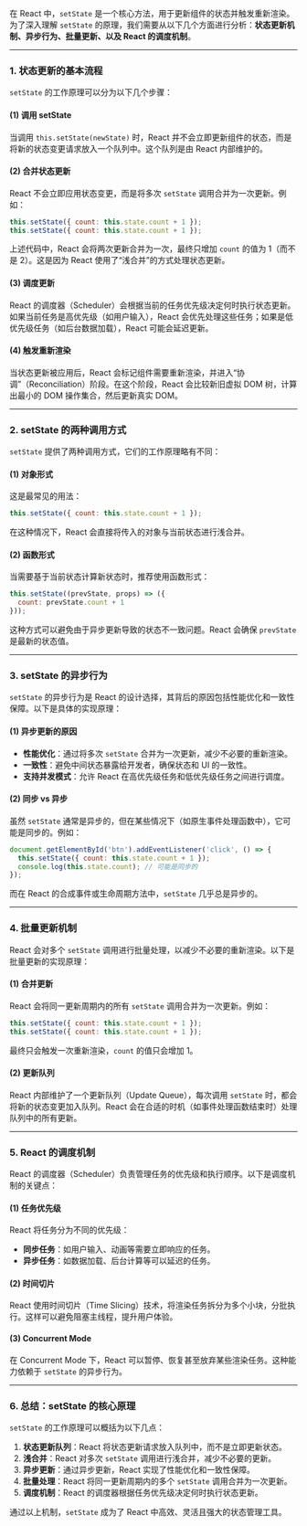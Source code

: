 在 React 中，`setState` 是一个核心方法，用于更新组件的状态并触发重新渲染。为了深入理解 `setState` 的原理，我们需要从以下几个方面进行分析：**状态更新机制、异步行为、批量更新、以及 React 的调度机制**。

---

### 1. **状态更新的基本流程**
`setState` 的工作原理可以分为以下几个步骤：

#### (1) **调用 setState**
当调用 `this.setState(newState)` 时，React 并不会立即更新组件的状态，而是将新的状态变更请求放入一个队列中。这个队列是由 React 内部维护的。

#### (2) **合并状态更新**
React 不会立即应用状态变更，而是将多次 `setState` 调用合并为一次更新。例如：
```javascript
this.setState({ count: this.state.count + 1 });
this.setState({ count: this.state.count + 1 });
```
上述代码中，React 会将两次更新合并为一次，最终只增加 `count` 的值为 1（而不是 2）。这是因为 React 使用了“浅合并”的方式处理状态更新。

#### (3) **调度更新**
React 的调度器（Scheduler）会根据当前的任务优先级决定何时执行状态更新。如果当前任务是高优先级（如用户输入），React 会优先处理这些任务；如果是低优先级任务（如后台数据加载），React 可能会延迟更新。

#### (4) **触发重新渲染**
当状态更新被应用后，React 会标记组件需要重新渲染，并进入“协调”（Reconciliation）阶段。在这个阶段，React 会比较新旧虚拟 DOM 树，计算出最小的 DOM 操作集合，然后更新真实 DOM。

---

### 2. **setState 的两种调用方式**
`setState` 提供了两种调用方式，它们的工作原理略有不同：

#### (1) **对象形式**
这是最常见的用法：
```javascript
this.setState({ count: this.state.count + 1 });
```
在这种情况下，React 会直接将传入的对象与当前状态进行浅合并。

#### (2) **函数形式**
当需要基于当前状态计算新状态时，推荐使用函数形式：
```javascript
this.setState((prevState, props) => ({
  count: prevState.count + 1
}));
```
这种方式可以避免由于异步更新导致的状态不一致问题。React 会确保 `prevState` 是最新的状态值。

---

### 3. **setState 的异步行为**
`setState` 的异步行为是 React 的设计选择，其背后的原因包括性能优化和一致性保障。以下是具体的实现原理：

#### (1) **异步更新的原因**
- **性能优化**：通过将多次 `setState` 合并为一次更新，减少不必要的重新渲染。
- **一致性**：避免中间状态暴露给开发者，确保状态和 UI 的一致性。
- **支持并发模式**：允许 React 在高优先级任务和低优先级任务之间进行调度。

#### (2) **同步 vs 异步**
虽然 `setState` 通常是异步的，但在某些情况下（如原生事件处理函数中），它可能是同步的。例如：
```javascript
document.getElementById('btn').addEventListener('click', () => {
  this.setState({ count: this.state.count + 1 });
  console.log(this.state.count); // 可能是同步的
});
```
而在 React 的合成事件或生命周期方法中，`setState` 几乎总是异步的。

---

### 4. **批量更新机制**
React 会对多个 `setState` 调用进行批量处理，以减少不必要的重新渲染。以下是批量更新的实现原理：

#### (1) **合并更新**
React 会将同一更新周期内的所有 `setState` 调用合并为一次更新。例如：
```javascript
this.setState({ count: this.state.count + 1 });
this.setState({ count: this.state.count + 1 });
```
最终只会触发一次重新渲染，`count` 的值只会增加 1。

#### (2) **更新队列**
React 内部维护了一个更新队列（Update Queue），每次调用 `setState` 时，都会将新的状态变更加入队列。React 会在合适的时机（如事件处理函数结束时）处理队列中的所有更新。

---

### 5. **React 的调度机制**
React 的调度器（Scheduler）负责管理任务的优先级和执行顺序。以下是调度机制的关键点：

#### (1) **任务优先级**
React 将任务分为不同的优先级：
- **同步任务**：如用户输入、动画等需要立即响应的任务。
- **异步任务**：如数据加载、后台计算等可以延迟的任务。

#### (2) **时间切片**
React 使用时间切片（Time Slicing）技术，将渲染任务拆分为多个小块，分批执行。这样可以避免阻塞主线程，提升用户体验。

#### (3) **Concurrent Mode**
在 Concurrent Mode 下，React 可以暂停、恢复甚至放弃某些渲染任务。这种能力依赖于 `setState` 的异步行为。

---

### 6. **总结：setState 的核心原理**
`setState` 的工作原理可以概括为以下几点：
1. **状态更新队列**：React 将状态更新请求放入队列中，而不是立即更新状态。
2. **浅合并**：React 对多次 `setState` 调用进行浅合并，减少不必要的更新。
3. **异步更新**：通过异步更新，React 实现了性能优化和一致性保障。
4. **批量处理**：React 将同一更新周期内的多个 `setState` 调用合并为一次更新。
5. **调度机制**：React 的调度器根据任务优先级决定何时执行状态更新。

通过以上机制，`setState` 成为了 React 中高效、灵活且强大的状态管理工具。